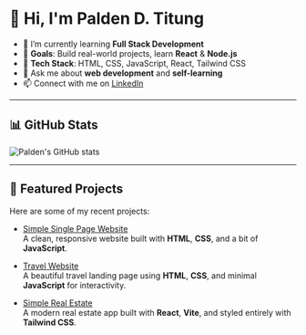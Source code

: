 # 👋 Hi, I'm Palden D. Titung

- 🌱 I’m currently learning **Full Stack Development**
- 🎯 **Goals**: Build real-world projects, learn **React** & **Node.js**
- 🧰 **Tech Stack**: HTML, CSS, JavaScript, React, Tailwind CSS
- 💬 Ask me about **web development** and **self-learning**
- 📫 Connect with me on [LinkedIn](https://www.linkedin.com/in/paldendorje-titung-81736b323/)

---
## 📊 GitHub Stats

![Palden's GitHub stats](https://github-readme-stats.vercel.app/api?username=paldentitung&show_icons=true&theme=radical)

---


## 🚀 Featured Projects

Here are some of my recent projects:

- [Simple Single Page Website](https://github.com/paldentitung/simple-single-page-website)  
  A clean, responsive website built with **HTML**, **CSS**, and a bit of **JavaScript**.

- [Travel Website](https://github.com/paldentitung/travel-website)  
  A beautiful travel landing page using **HTML**, **CSS**, and minimal **JavaScript** for interactivity.

- [Simple Real Estate](https://github.com/paldentitung/Simple-Real-Estate)  
  A modern real estate app built with **React**, **Vite**, and styled entirely with **Tailwind CSS**.

